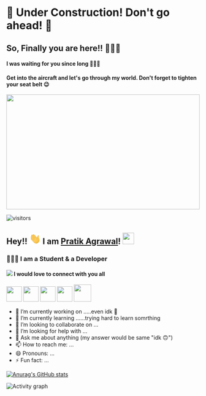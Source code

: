 # 🚧 Under Construction! Don't go ahead! 🚧
## So, Finally you are here!! 🕵🏻‍♂️
#### I was waiting for you since long 👨🏻‍💻
#### Get into the aircraft and let's go through my world. Don't forget to tighten your seat belt 😉

<img src="https://alemdosgreys.files.wordpress.com/2016/12/ufo-flying-saucer-animated-gif-9.gif" align="center" width="100%" height=300px>


  ![visitors](https://visitor-badge.laobi.icu/badge?page_id=RudraPratik30.RudraPratik30)


## Hey!! <img src="https://github.com/ABSphreak/ABSphreak/blob/master/gifs/Hi.gif" width="30px">  I am [Pratik Agrawal](https://github.com/RudraPratik30)! <img src="https://uploads.scratch.mit.edu/users/avatars/63785324.png" width="30" height="30">
### 👨🏻‍🎓  I am a Student & a Developer 

#### <img src="https://media.giphy.com/media/LnQjpWaON8nhr21vNW/giphy.gif" width="40"> I would love to connect with you all 
<span>
  <a href="https://www.linkedin.com/in/pratik-agrawal-0049051b7"><img src="https://image.flaticon.com/icons/png/128/1409/1409945.png" height="40" width="40"></a>
  <a href="https://www.instagram.com/pratik102agrawal/"><img src="https://image.flaticon.com/icons/png/128/1409/1409946.png" height="40" width="40"></a>
  <a href="https://github.com/RudraPratik30"><img src="https://image.flaticon.com/icons/png/512/270/270798.png" height="40" width="40"></a>
  <a href="mailto:pratik102agrawal@gmail.com"><img src="https://image.flaticon.com/icons/png/128/888/888853.png" height="40" width="40"></a>
  <a href="https://www.hackerrank.com/pratik104agrawal"><img src="https://cdn.worldvectorlogo.com/logos/hackerrank.svg" height="45" width="45"></a>


<!--
**RudraPratik30/RudraPratik30** is a ✨ _special_ ✨ repository because its `README.md` (this file) appears on your GitHub profile.

Here are some ideas to get you started:-->

- 🔭 I’m currently working on .....even idk 🥴
- 🌱 I’m currently learning ......trying hard to learn somrthing
- 👯 I’m looking to collaborate on ...
- 🤔 I’m looking for help with ...
- 💬 Ask me about anything (my answer would be same "idk 🙃")
- 📫 How to reach me: ...
- 😄 Pronouns: ...
- ⚡ Fun fact: ...

[![Anurag's GitHub stats](https://github-readme-stats.vercel.app/api?username=RudraPratik30&theme=blue-green)](https://github.com/anuraghazra/github-readme-stats)

![Activity graph](https://activity-graph.herokuapp.com/graph?username=RudraPratik30&theme=rogue&hide_border=true&area=true)
